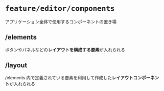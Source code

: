 # `feature/editor/components`

アプリケーション全体で使用するコンポーネントの置き場

## /elements

ボタンやパネルなどの**レイアウトを構成する要素**が入れられる

## /layout

/elements 内で定義されている要素を利用して作成した**レイアウトコンポーネント**が入れられる
